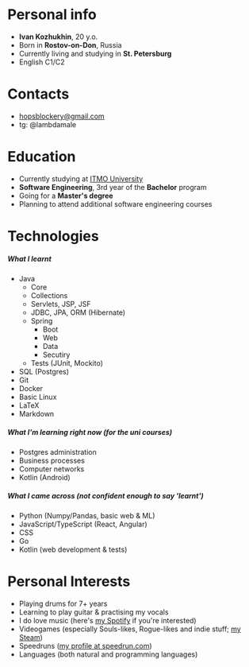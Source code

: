 # Personal info #
- **Ivan Kozhukhin**, 20 y.o.
- Born in **Rostov-on-Don**, Russia
- Currently living and studying in **St. Petersburg**
- English C1/C2

# Contacts #
- hopsblockery@gmail.com
- tg: @lambdamale

# Education #
- Currently studying at [ITMO University](https://en.itmo.ru/)
- **Software Engineering**, 3rd year of the **Bachelor** program
- Going for a **Master's degree**
- Planning to attend additional software engineering courses

# Technologies
##### What I learnt
- Java
	- Core
	- Collections
	- Servlets, JSP, JSF
	- JDBC, JPA, ORM (Hibernate)
	- Spring
		- Boot
		- Web
		- Data
		- Secutiry
	- Tests (JUnit, Mockito)
- SQL (Postgres)
- Git
- Docker
- Basic Linux
- LaTeX
- Markdown

##### What I'm learning right now (for the uni courses)
- Postgres administration
- Business processes
- Computer networks
- Kotlin (Android)

##### What I came across (not confident enough to say 'learnt')
- Python (Numpy/Pandas, basic web & ML)
- JavaScript/TypeScript (React, Angular)
- CSS
- Go
- Kotlin (web development & tests)

# Personal Interests #
- Playing drums for 7+ years
- Learning to play guitar & practising my vocals
- I do love music (here's [my Spotify](https://open.spotify.com/user/31w5lxhoc74odz4fcialhynd2dom?si=4ad4a796de8e47ad) if you're interested)
- Videogames (especially Souls-likes, Rogue-likes and indie stuff; [my Steam](https://steamcommunity.com/id/oleg_egorovich/))
- Speedruns ([my profile at speedrun.com](https://www.speedrun.com/about))
- Languages (both natural and programming languages)
